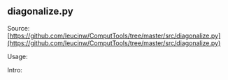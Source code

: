 ## diagonalize.py

Source: [https://github.com/leucinw/ComputTools/tree/master/src/diagonalize.py](https://github.com/leucinw/ComputTools/tree/master/src/diagonalize.py)

Usage:

Intro:

